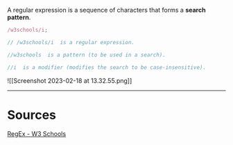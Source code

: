 A regular expression is a sequence of characters that forms a **search pattern**. 
```javascript
/w3schools/i;

// /w3schools/i  is a regular expression.

//w3schools  is a pattern (to be used in a search).

//i  is a modifier (modifies the search to be case-insensitive).
```
![[Screenshot 2023-02-18 at 13.32.55.png]]

---
# Sources
[RegEx - W3 Schools](https://www.w3schools.com/js/js_regexp.asp)
